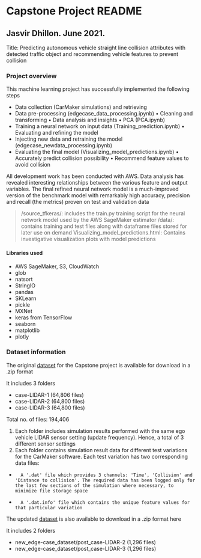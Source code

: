 # Capstone Project README
## Jasvir Dhillon. June 2021.
Title: Predicting autonomous vehicle straight line collision attributes with detected traffic object and recommending vehicle features to prevent collision
### Project overview

This machine learning project has successfully implemented the following steps
- 	Data collection (CarMaker simulations) and retrieving
- 	Data pre-processing (edgecase_data_processing.ipynb)
•	Cleaning and transforming
•	Data analysis and insights
•	PCA (PCA.ipynb)
- Training a neural network on input data (Training_prediction.ipynb)
•	Evaluating and refining the model
- Injecting new data and retraining the model (edgecase_newdata_processing.ipynb)
- Evaluating the final model (Visualizing_model_predictions.ipynb)
•	Accurately predict collision possibility
•	Recommend feature values to avoid collision  

All development work has been conducted with AWS. Data analysis has revealed interesting relationships between the various feature and output variables. The final refined neural network model is a much-improved version of the benchmark model with remarkably high accuracy, precision and recall (the metrics) proven on test and validation data

> /source_tfkeras/: includes the train.py training script for the neural network model used by the AWS SageMaker estimator
> /data/: contains training and test files along with dataframe files stored for later use on demand
> Visualizing_model_predictions.html: Contains investigative visualization plots with model predictions

#### Libraries used
- AWS SageMaker, S3, CloudWatch
- glob
- natsort
- StringIO
- pandas
- SKLearn
- pickle
- MXNet
- keras from TensorFlow
- seaborn
- matplotlib 
- plotly

### Dataset information
The original [dataset][link] for the Capstone project is available for download in a .zip format  

It includes 3 folders 
- case-LIDAR-1 (64,806 files) 
- case-LIDAR-2 (64,800 files)
- case-LIDAR-3 (64,800 files)

Total no. of files: 194,406

1. Each folder includes simulation results performed with the same ego vehicle LIDAR sensor setting (update frequency). Hence, a total of 3 different sensor settings
2. Each folder contains simulation result data for different test variations for the CarMaker software. 
Each test variation has two corresponding data files:
-       A '.dat' file which provides 3 channels: 'Time', 'Collision' and 'Distance to collision'. The required data has been logged only for the last few sections of the simulation where necessary, to minimize file storage space
-       A '.dat.info' file which contains the unique feature values for that particular variation

The updated [dataset][link2] is also available to download in a .zip format here

It includes 2 folders
- new_edge-case_dataset/post_case-LIDAR-2 (1,296 files)
- new_edge-case_dataset/post_case-LIDAR-3 (1,296 files)

[link]: <https://www.dropbox.com/s/j9jrkkaptkygsb5/edge-case_dataset.zip?dl=0>
[link2]: <https://www.dropbox.com/s/hz0kia92aiwawan/new_edge-case_dataset.zip?dl=0>
